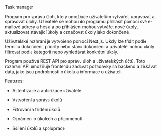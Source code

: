 Task manager

Program pro správu úloh, který umožňuje uživatelům vytvářet, upravovat a spravovat úlohy. Uživatelé se mohou do programu přihlásit pomocí své e-mailové adresy a hesla a po přihlášení mohou vytvářet nové úkoly, aktualizovat stávající úkoly a označovat úkoly jako dokončené.

Uživatelské rozhraní je vytvořeno pomocí Next.js. Úkoly lze třídit podle termínu dokončení, priority nebo stavu dokončení a uživatelé mohou úkoly filtrovat podle kategorií nebo vyhledávat konkrétní úkoly.

Program používá REST API pro správu úloh a uživatelských účtů. Toto rozhraní API umožňuje frontendu zadávat požadavky na backend a získávat data, jako jsou podrobnosti o úkolu a informace o uživateli.

Features: 

- Autentizace a autorizace uživatele 

- Vytvoření a správa úkolů

- Filtrování a třídění úkolů

- Oznámení o úkolech a připomenutí

- Sdílení úkolů a spolupráce

